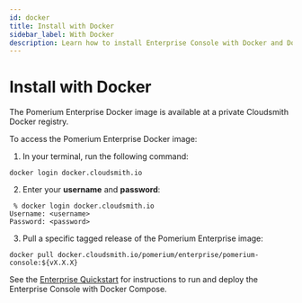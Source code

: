 ```yaml
---
id: docker
title: Install with Docker
sidebar_label: With Docker
description: Learn how to install Enterprise Console with Docker and Docker Compose.
---
```


# Install with Docker

The Pomerium Enterprise Docker image is available at a private Cloudsmith Docker registry.

To access the Pomerium Enterprise Docker image:

1. In your terminal, run the following command:

```shell
docker login docker.cloudsmith.io
```

2. Enter your **username** and **password**:

```shell
 % docker login docker.cloudsmith.io
Username: <username>
Password: <password>
```

3. Pull a specific tagged release of the Pomerium Enterprise image:

```shell
docker pull docker.cloudsmith.io/pomerium/enterprise/pomerium-console:${vX.X.X}
```

See the [Enterprise Quickstart](/docs/deploy/enterprise/quickstart) for instructions to run and deploy the Enterprise Console with Docker Compose.
